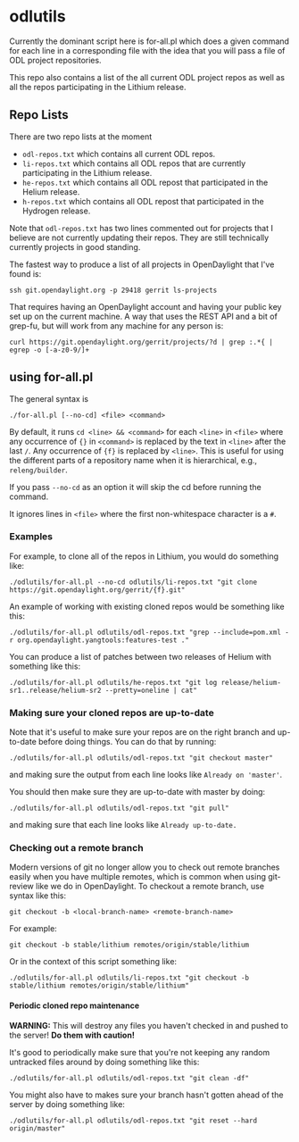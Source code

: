 # odlutils

Currently the dominant script here is for-all.pl which does a given
command for each line in a corresponding file with the idea that you
will pass a file of ODL project repositories.

This repo also contains a list of the all current ODL project repos
as well as all the repos participating in the Lithium release.

## Repo Lists

There are two repo lists at the moment
* `odl-repos.txt` which contains all current ODL repos.
* `li-repos.txt` which contains all ODL repos that are currently
                 participating in the Lithium release.
* `he-repos.txt` which contains all ODL repost that participated in
                 the Helium release.
* `h-repos.txt` which contains all ODL repost that participated in
                the Hydrogen release.

Note that `odl-repos.txt` has two lines commented out for projects
that I believe are not currently updating their repos. They are still
technically currently projects in good standing.

The fastest way to produce a list of all projects in OpenDaylight that
I've found is:

```
ssh git.opendaylight.org -p 29418 gerrit ls-projects
```

That requires having an OpenDaylight account and having your public key
set up on the current machine. A way that uses the REST API and a bit
of grep-fu, but will work from any machine for any person is:

```
curl https://git.opendaylight.org/gerrit/projects/?d | grep :.*{ | egrep -o [-a-z0-9/]+
```

## using for-all.pl
The general syntax is

```
./for-all.pl [--no-cd] <file> <command>
```

By default, it runs `cd <line> && <command>` for each `<line>` in
`<file>` where any occurrence of `{}` in `<command>` is replaced by
the text in `<line>` after the last `/`. Any occurrence of `{f}` is
replaced by `<line>`. This is useful for using the different parts of a 
repository name when it is hierarchical, e.g., `releng/builder`.

If you pass `--no-cd` as an option it will skip the cd before
running the command.

It ignores lines in `<file>` where the first non-whitespace character
is a `#`.

### Examples

For example, to clone all of the repos in Lithium, you would do
something like:

```
./odlutils/for-all.pl --no-cd odlutils/li-repos.txt "git clone https://git.opendaylight.org/gerrit/{f}.git" 
```

An example of working with existing cloned repos would be something
like this:

```
./odlutils/for-all.pl odlutils/odl-repos.txt "grep --include=pom.xml -r org.opendaylight.yangtools:features-test ."
```

You can produce a list of patches between two releases of Helium with
something like this:

```
./odlutils/for-all.pl odlutils/he-repos.txt "git log release/helium-sr1..release/helium-sr2 --pretty=oneline | cat"
```

### Making sure your cloned repos are up-to-date

Note that it's useful to make sure your repos are on the right branch
and up-to-date before doing things. You can do that by running:

```
./odlutils/for-all.pl odlutils/odl-repos.txt "git checkout master"
```

and making sure the output from each line looks like `Already on
'master'`.

You should then make sure they are up-to-date with master by doing:

```
./odlutils/for-all.pl odlutils/odl-repos.txt "git pull"
```

and making sure that each line looks like `Already up-to-date.`

### Checking out a remote branch

Modern versions of git no longer allow you to check out remote branches
easily when you have multiple remotes, which is common when using
git-review like we do in OpenDaylight. To checkout a remote branch, use
syntax like this:

```
git checkout -b <local-branch-name> <remote-branch-name>
```

For example:

```
git checkout -b stable/lithium remotes/origin/stable/lithium
```

Or in the context of this script something like:

```
./odlutils/for-all.pl odlutils/li-repos.txt "git checkout -b stable/lithium remotes/origin/stable/lithium"
```

#### Periodic cloned repo maintenance

**WARNING:** This will destroy any files you haven't checked in and
pushed to the server! **Do them with caution!**

It's good to periodically make sure that you're not keeping any random
untracked files around by doing something like this:

```
./odlutils/for-all.pl odlutils/odl-repos.txt "git clean -df"
```

You might also have to makes sure your branch hasn't gotten ahead of
the server by doing something like:

```
./odlutils/for-all.pl odlutils/odl-repos.txt "git reset --hard origin/master"
```
